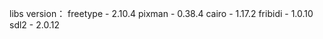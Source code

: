libs version：
freetype    - 2.10.4
pixman      - 0.38.4
cairo       - 1.17.2
fribidi     - 1.0.10
sdl2        - 2.0.12
